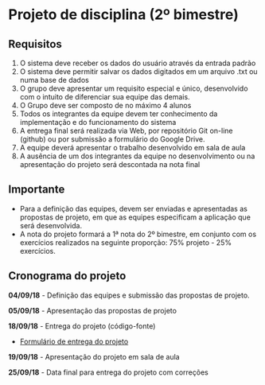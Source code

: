 # Projeto de disciplina (2º bimestre)

## Requisitos
1. O sistema deve receber os dados do usuário através da entrada padrão
2. O sistema deve permitir salvar os dados digitados em um arquivo .txt ou numa base de dados
3. O grupo deve apresentar um requisito especial e único, desenvolvido com o intuito de diferenciar sua equipe das demais.
4. O Grupo deve ser composto de no máximo 4 alunos
5. Todos os integrantes da equipe devem ter conhecimento da implementação e do funcionamento do sistema
6. A entrega final será realizada via Web, por repositório Git on-line (github) ou por submissão a formulário do Google Drive.
7. A equipe deverá apresentar o trabalho desenvolvido em sala de aula
8. A ausência de um dos integrantes da equipe no desenvolvimento ou na apresentação do projeto será descontada na nota final

## Importante
* Para a definição das equipes, devem ser enviadas e apresentadas as propostas de projeto, em que as equipes especificam a aplicação que será desenvolvida.  
* A nota do projeto formará a 1ª nota do 2º bimestre, em conjunto com os exercícios realizados na seguinte proporção: 75% projeto - 25% exercícios.

## Cronograma do projeto
**04/09/18** - Definição das equipes e submissão das propostas de projeto.

**05/09/18** - Apresentação das propostas de projeto

**18/09/18** - Entrega do projeto (código-fonte)
- [Formulário de entrega do projeto](https://goo.gl/forms/aip71Wp5JjeCoLwJ2)

**19/09/18** - Apresentação do projeto em sala de aula

**25/09/18** - Data final para entrega do projeto com correções
